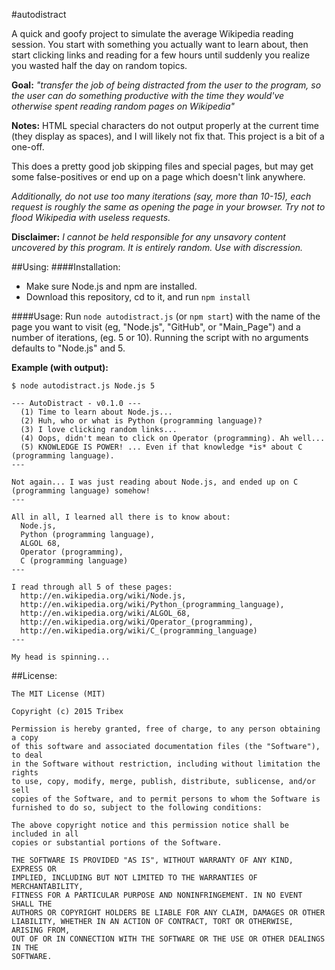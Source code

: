 #autodistract

A quick and goofy project to simulate the average Wikipedia reading session. You start with something you actually want to learn about, then start clicking links and reading for a few hours until suddenly you realize you wasted half the day on random topics.

**Goal:**
*"transfer the job of being distracted from the user to the program, so the user can do something productive with the time they would've otherwise spent reading random pages on Wikipedia"*

**Notes:**
HTML special characters do not output properly at the current time (they display as spaces), and I will likely not fix that. This project is a bit of a one-off.

This does a pretty good job skipping files and special pages, but may get some false-positives or end up on a page which doesn't link anywhere.

*Additionally, do not use too many iterations (say, more than 10-15), each request is roughly the same as opening the page in your browser. Try not to flood Wikipedia with useless requests.*


**Disclaimer:**
*I cannot be held responsible for any unsavory content uncovered by this program. It is entirely random. Use with discression.*

##Using:
####Installation:
* Make sure Node.js and npm are installed.
* Download this repository, cd to it, and run `npm install`

####Usage:
Run `node autodistract.js` (or `npm start`) with the name of the page you want to visit (eg, "Node.js", "GitHub", or "Main_Page") and a number of iterations, (eg. 5 or 10).
Running the script with no arguments defaults to "Node.js" and 5.

**Example (with output):**
```
$ node autodistract.js Node.js 5

--- AutoDistract - v0.1.0 ---
  (1) Time to learn about Node.js...
  (2) Huh, who or what is Python (programming language)?
  (3) I love clicking random links...
  (4) Oops, didn't mean to click on Operator (programming). Ah well...
  (5) KNOWLEDGE IS POWER! ... Even if that knowledge *is* about C (programming language).
---

Not again... I was just reading about Node.js, and ended up on C (programming language) somehow!
---

All in all, I learned all there is to know about:
  Node.js,
  Python (programming language),
  ALGOL 68,
  Operator (programming),
  C (programming language)
---

I read through all 5 of these pages:
  http://en.wikipedia.org/wiki/Node.js,
  http://en.wikipedia.org/wiki/Python_(programming_language),
  http://en.wikipedia.org/wiki/ALGOL_68,
  http://en.wikipedia.org/wiki/Operator_(programming),
  http://en.wikipedia.org/wiki/C_(programming_language)
---

My head is spinning...

```

##License:
```
The MIT License (MIT)

Copyright (c) 2015 Tribex

Permission is hereby granted, free of charge, to any person obtaining a copy
of this software and associated documentation files (the "Software"), to deal
in the Software without restriction, including without limitation the rights
to use, copy, modify, merge, publish, distribute, sublicense, and/or sell
copies of the Software, and to permit persons to whom the Software is
furnished to do so, subject to the following conditions:

The above copyright notice and this permission notice shall be included in all
copies or substantial portions of the Software.

THE SOFTWARE IS PROVIDED "AS IS", WITHOUT WARRANTY OF ANY KIND, EXPRESS OR
IMPLIED, INCLUDING BUT NOT LIMITED TO THE WARRANTIES OF MERCHANTABILITY,
FITNESS FOR A PARTICULAR PURPOSE AND NONINFRINGEMENT. IN NO EVENT SHALL THE
AUTHORS OR COPYRIGHT HOLDERS BE LIABLE FOR ANY CLAIM, DAMAGES OR OTHER
LIABILITY, WHETHER IN AN ACTION OF CONTRACT, TORT OR OTHERWISE, ARISING FROM,
OUT OF OR IN CONNECTION WITH THE SOFTWARE OR THE USE OR OTHER DEALINGS IN THE
SOFTWARE.
```
